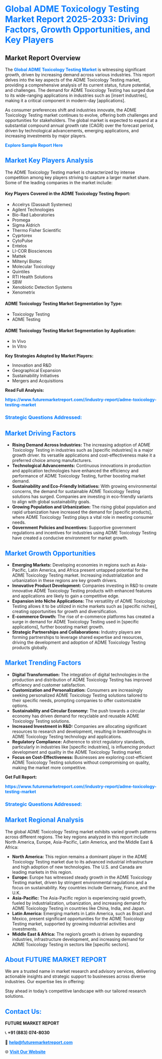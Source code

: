 <h1 style="color: #007BFF;">Global ADME Toxicology Testing Market Report 2025-2033: Driving Factors, Growth Opportunities, and Key Players</h1>

<section id="overview">
<h2>Market Report Overview</h2>
<p>The <a href="https://www.futuremarketreport.com//industry-report/adme-toxicology-testing-market" style="color: #007BFF; text-decoration: none;"><strong>Global ADME Toxicology Testing Market</strong></a> is witnessing significant growth, driven by increasing demand across various industries. This report delves into the key aspects of the ADME Toxicology Testing market, providing a comprehensive analysis of its current status, future potential, and challenges. The demand for ADME Toxicology Testing has surged due to its wide-ranging applications in industries such as [insert industries], making it a critical component in modern-day [applications].</p>
<p>As consumer preferences shift and industries innovate, the ADME Toxicology Testing market continues to evolve, offering both challenges and opportunities for stakeholders. The global market is expected to expand at a substantial compound annual growth rate (CAGR) over the forecast period, driven by technological advancements, emerging applications, and increasing investments by major players.</p>
</section>

<section id="overview">
<p><a href="https://www.futuremarketreport.com//request-sample/reportId=63090" style="color: #007BFF; text-decoration: none;"><strong>Explore Sample Report Here</strong></a></p>
</section>

<section id="key-players">
<h2 style="color: #007BFF;">Market Key Players Analysis</h2>
<p>The ADME Toxicology Testing market is characterized by intense competition among key players striving to capture a larger market share. Some of the leading companies in the market include:</p>
<h4>Key Players Covered in the ADME Toxicology Testing Report:</h4>
<ul><li>Accelrys (Dassault Systemes)</li><li>Agilent Technologies</li><li>Bio-Rad Laboratories</li><li>Promega</li><li>Sigma Aldrich</li><li>Thermo Fisher Scientific</li><li>Cyprtorex</li><li>CytoPulse</li><li>Entelos</li><li>LI-COR Biosciences</li><li>Mattek</li><li>Miltenyi Biotec</li><li>Molecular Toxicology</li><li>Quintiles</li><li>RTI Health Solutions</li><li>SBW</li><li>Xenobiotic Detection Systems</li><li>Xenometrix</li></ul>
<h4>ADME Toxicology Testing Market Segmentation by Type:</h4>
<ul><li>Toxicology Testing</li><li>ADME Testing</li></ul>

<h4>ADME Toxicology Testing Market Segmentation by Application:</h4>
<ul><li>In Vivo</li><li>In Vitro</li></ul>
<p><strong>Key Strategies Adopted by Market Players:</strong></p>
<ul>
<li>Innovation and R&D</li>
<li>Geographical Expansion</li>
<li>Sustainability Initiatives</li>
<li>Mergers and Acquisitions</li>
</ul>
</section>

<section>
<p><strong>Read Full Analysis: </strong></p><a href="https://www.futuremarketreport.com//industry-report/adme-toxicology-testing-market" style="color: #007BFF; text-decoration: none;"><strong>https://www.futuremarketreport.com//industry-report/adme-toxicology-testing-market</strong></a>
<h3 style="color: #007BFF;">Strategic Questions Addressed:</h3>
</section>

<section id="driving-factors">
<h2 style="color: #007BFF;">Market Driving Factors</h2>
<ul>
<li><strong>Rising Demand Across Industries:</strong> The increasing adoption of ADME Toxicology Testing in industries such as [specific industries] is a major growth driver. Its versatile applications and cost-effectiveness make it a preferred choice among manufacturers.</li>
<li><strong>Technological Advancements:</strong> Continuous innovations in production and application technologies have enhanced the efficiency and performance of ADME Toxicology Testing, further boosting market demand.</li>
<li><strong>Sustainability and Eco-Friendly Initiatives:</strong> With growing environmental concerns, the demand for sustainable ADME Toxicology Testing solutions has surged. Companies are investing in eco-friendly variants to align with global sustainability goals.</li>
<li><strong>Growing Population and Urbanization:</strong> The rising global population and rapid urbanization have increased the demand for [specific products], where ADME Toxicology Testing plays a vital role in meeting consumer needs.</li>
<li><strong>Government Policies and Incentives:</strong> Supportive government regulations and incentives for industries using ADME Toxicology Testing have created a conducive environment for market growth.</li>
</ul>
</section>

<section id="growth-opportunities">
<h2 style="color: #007BFF;">Market Growth Opportunities</h2>
<ul>
<li><strong>Emerging Markets:</strong> Developing economies in regions such as Asia-Pacific, Latin America, and Africa present untapped potential for the ADME Toxicology Testing market. Increasing industrialization and urbanization in these regions are key growth drivers.</li>
<li><strong>Innovative Product Development:</strong> Companies investing in R&D to create innovative ADME Toxicology Testing products with enhanced features and applications are likely to gain a competitive edge.</li>
<li><strong>Expansion into Niche Applications:</strong> The versatility of ADME Toxicology Testing allows it to be utilized in niche markets such as [specific niches], creating opportunities for growth and diversification.</li>
<li><strong>E-commerce Growth:</strong> The rise of e-commerce platforms has created a surge in demand for ADME Toxicology Testing used in [specific applications], further boosting market growth.</li>
<li><strong>Strategic Partnerships and Collaborations:</strong> Industry players are forming partnerships to leverage shared expertise and resources, driving the development and adoption of ADME Toxicology Testing products globally.</li>
</ul>
</section>

<section id="trending-factors">
<h2 style="color: #007BFF;">Market Trending Factors</h2>
<ul>
<li><strong>Digital Transformation:</strong> The integration of digital technologies in the production and distribution of ADME Toxicology Testing has improved efficiency and customer satisfaction.</li>
<li><strong>Customization and Personalization:</strong> Consumers are increasingly seeking personalized ADME Toxicology Testing solutions tailored to their specific needs, prompting companies to offer customizable options.</li>
<li><strong>Sustainability and Circular Economy:</strong> The push towards a circular economy has driven demand for recyclable and reusable ADME Toxicology Testing solutions.</li>
<li><strong>Increased Investment in R&D:</strong> Companies are allocating significant resources to research and development, resulting in breakthroughs in ADME Toxicology Testing technology and applications.</li>
<li><strong>Regulatory Compliance:</strong> Adherence to strict regulatory standards, particularly in industries like [specific industries], is influencing product development and quality in the ADME Toxicology Testing market.</li>
<li><strong>Focus on Cost-Effectiveness:</strong> Businesses are exploring cost-efficient ADME Toxicology Testing solutions without compromising on quality, making the market more competitive.</li>
</ul>
</section>

<section>
<p><strong>Get Full Report: </strong></p><a href="https://www.futuremarketreport.com//industry-report/adme-toxicology-testing-market" style="color: #007BFF; text-decoration: none;"><strong>https://www.futuremarketreport.com//industry-report/adme-toxicology-testing-market</strong></a>
<h3 style="color: #007BFF;">Strategic Questions Addressed:</h3>
</section>


<section id="regional-analysis">
<h2 style="color: #007BFF;">Market Regional Analysis</h2>
<p>The global ADME Toxicology Testing market exhibits varied growth patterns across different regions. The key regions analyzed in this report include North America, Europe, Asia-Pacific, Latin America, and the Middle East & Africa:</p>
<ul>
<li><strong>North America:</strong> This region remains a dominant player in the ADME Toxicology Testing market due to its advanced industrial infrastructure and high adoption of new technologies. The U.S. and Canada are leading markets in this region.</li>
<li><strong>Europe:</strong> Europe has witnessed steady growth in the ADME Toxicology Testing market, driven by stringent environmental regulations and a focus on sustainability. Key countries include Germany, France, and the U.K.</li>
<li><strong>Asia-Pacific:</strong> The Asia-Pacific region is experiencing rapid growth, fueled by industrialization, urbanization, and increasing demand for ADME Toxicology Testing in countries like China, India, and Japan.</li>
<li><strong>Latin America:</strong> Emerging markets in Latin America, such as Brazil and Mexico, present significant opportunities for the ADME Toxicology Testing market, supported by growing industrial activities and investments.</li>
<li><strong>Middle East & Africa:</strong> The region’s growth is driven by expanding industries, infrastructure development, and increasing demand for ADME Toxicology Testing in sectors like [specific sectors].</li>
</ul>
</section>

<footer>
<h2 style="color: #007BFF;">About FUTURE MARKET REPORT</h2>
<p>We are a trusted name in market research and advisory services, delivering actionable insights and strategic support to businesses across diverse industries. Our expertise lies in offering:</p>

<p>Stay ahead in today’s competitive landscape with our tailored research solutions.</p>

<h2 style="color: #007BFF;">Contact Us:</h2>
<p><strong>FUTURE MARKET REPORT</strong></p>
<p>📞 <strong>+91 (883) 074-8030</strong></p>
<p>📧 <strong><a href="mailto:help@futuremarketreport.com" style="color: #007BFF;">help@futuremarketreport.com</a></strong></p>
<p>🌐 <strong><a href="https://www.futuremarketreport.com/" style="color: #007BFF;">Visit Our Website</a></strong></p>
</footer>